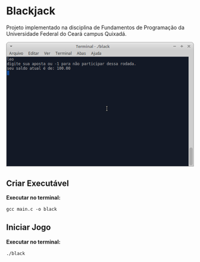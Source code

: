 # Blackjack

Projeto implementado na disciplina de Fundamentos de Programação da Universidade Federal do Ceará campus Quixadá.

<img src="images/blackjack.png" alt="tela do jogo">

## Criar Executável

**Executar no terminal:** 

```terminal
gcc main.c -o black
```

## Iniciar Jogo 

**Executar no terminal:** 

```terminal
./black
```
